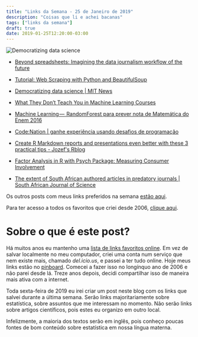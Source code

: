 ```yaml
---
title: "Links da Semana - 25 de Janeiro de 2019"
description: "Coisas que li e achei bacanas"
tags: ["links da semana"]
draft: true
date: 2019-01-25T12:20:00-03:00
---
```


![Democratizing data science](/images/Automatic-Programming_0.png)

* [Beyond spreadsheets: Imagining the data journalism workflow of the future](https://medium.com/@Workbench/seriously-no-more-spreadsheets-imagining-the-data-journalism-workflow-of-the-future-386336e12048)

* [Tutorial: Web Scraping with Python and BeautifulSoup](https://www.dataquest.io/blog/web-scraping-beautifulsoup/)

* [Democratizing data science | MIT News](http://news.mit.edu/2019/nonprogrammers-data-science-0115?fbclid=IwAR0As3YwRpDndHAgehCufKRNWTI9LhHPuO2Vahvg1F1cyIgd-S8WxIZCzSM)

* [What They Don’t Teach You in Machine Learning Courses](https://medium.com/taxify-labs/what-they-dont-teach-you-in-machine-learning-courses-53c936ccaacd)

* [Machine Learning —  RandomForest para prever nota de Matemática do Enem 2016](https://medium.com/ensina-ai/machine-learning-randomforest-para-prever-nota-de-matem%C3%A1tica-do-enem-2016-8893b73882f4)

* [Code:Nation | ganhe experiência usando desafios de programação](https://www.codenation.com.br/journey/data-science/challenge/enem-2.html)

* [Create R Markdown reports and presentations even better with these 3 practical tips - Jozef's Rblog](https://jozefhajnala.gitlab.io/r/r909-rmarkdown-tips/)

* [Factor Analysis in R with Psych Package: Measuring Consumer Involvement](https://lucidmanager.org/measuring-consumer-involvement/)

* [The extent of South African authored articles in predatory journals | South African Journal of Science](https://www.sajs.co.za/article/view/3995)


Os outros posts com meus links preferidos na semana [estão aqui](https://marcusnunes.me/tags/links-da-semana).

Para ter acesso a todos os favoritos que criei desde 2006, [clique aqui](https://pinboard.in/u:grandeabobora/).



# Sobre o que é este post?

Há muitos anos eu mantenho uma [lista de links favoritos online](https://pinboard.in/u:grandeabobora/). Em vez de salvar localmente no meu computador, criei uma conta num serviço que nem existe mais, chamado *del.icio.us*, e passei a ter tudo online. Hoje meus links estão no [pinboard](https://pinboard.in/u:grandeabobora/). Comecei a fazer isso no longínquo ano de 2006 e não parei desde lá. Treze anos depois, decidi compartilhar isso de maneira mais ativa com a internet.

Toda sexta-feira de 2019 eu irei criar um post neste blog com os links que salvei durante a última semana. Serão links majoritariamente sobre estatística, sobre assuntos que me interessam no momento. Não serão links sobre artigos científicos, pois estes eu organizo em outro local.

Infelizmente, a maioria dos textos serão em inglês, pois conheço poucas fontes de bom conteúdo sobre estatística em nossa língua materna.

